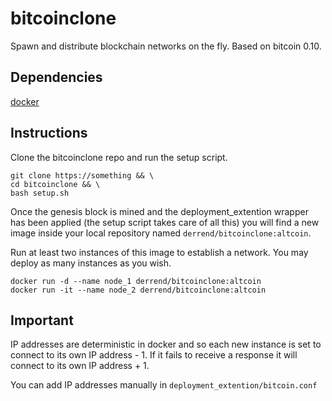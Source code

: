 # bitcoinclone
Spawn and distribute blockchain networks on the fly. Based on bitcoin 0.10.

## Dependencies
[docker](https://docs.docker.com/engine/installation/ "docker engine")

## Instructions
Clone the bitcoinclone repo and run the setup script.

    git clone https://something && \
    cd bitcoinclone && \
    bash setup.sh
Once the genesis block is mined and the deployment_extention wrapper has been applied (the setup script takes care of all this) you will find a new image inside your local repository named `derrend/bitcoinclone:altcoin`.

Run at least two instances of this image to establish a network. You may deploy as many instances as you wish.

    docker run -d --name node_1 derrend/bitcoinclone:altcoin
    docker run -it --name node_2 derrend/bitcoinclone:altcoin
## Important
IP addresses are deterministic in docker and so each new instance is set to connect to its own IP address - 1. If it fails to receive a response it will connect to its own IP address + 1.

You can add IP addresses manually in `deployment_extention/bitcoin.conf`
